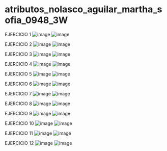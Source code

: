 # atributos_nolasco_aguilar_martha_sofia_0948_3W
EJERCICIO 1 
![image](https://github.com/user-attachments/assets/7951ee01-bbf8-4bb1-99a5-037d6633e42b)
![image](https://github.com/user-attachments/assets/3851f1b0-1675-443c-a7bd-50eee716c30b)

EJERCICIO 2 
![image](https://github.com/user-attachments/assets/d7643e3b-c01b-46fb-8dba-01acdc57a8fe)
![image](https://github.com/user-attachments/assets/83fa106c-5ce1-4b6e-a0a4-cc5d5f62a022)

EJERCICIO 3
![image](https://github.com/user-attachments/assets/ca5c3714-5f19-4dec-943c-5c060188847d)
![image](https://github.com/user-attachments/assets/a4922651-6532-49f7-b2a4-5170f7297901)

EJERCICIO 4 
![image](https://github.com/user-attachments/assets/8f3b3714-48a4-4a8e-a493-592a5a71593e)
![image](https://github.com/user-attachments/assets/edd1d2fc-8920-44b7-9a48-2951355c566b)

EJERCICIO 5
![image](https://github.com/user-attachments/assets/27fe6a74-5a96-4b5a-bab7-74e89237d691)
![image](https://github.com/user-attachments/assets/48ae7239-9c68-467f-9074-7ad22470f6f5)

EJERCICIO 6 
![image](https://github.com/user-attachments/assets/dbb162af-ae6f-4b86-bed0-d49f9e3af9d3)
![image](https://github.com/user-attachments/assets/6436f229-5d4e-47fa-b9be-febee4585af2)

EJERCICIO 7
![image](https://github.com/user-attachments/assets/12c650de-807f-4fd2-a408-cd2250c262de)
![image](https://github.com/user-attachments/assets/dbb3f9d3-73d1-4d58-84ae-4267c2de42d5)

EJERCICIO 8
![image](https://github.com/user-attachments/assets/142f35da-28ef-44ed-a361-957400661110)
![image](https://github.com/user-attachments/assets/543bad34-5beb-4b43-bd7c-119a5910d8bf)

EJERCICIO 9 
![image](https://github.com/user-attachments/assets/1e5ecb4c-426b-47bc-83e3-7dfe51e699ac)
![image](https://github.com/user-attachments/assets/df1d69dc-2c4d-4baf-9e47-5333ff00682b)

EJERCICIO 10
![image](https://github.com/user-attachments/assets/7d7db79e-f62a-4916-ba7b-76e6b1986d04)
![image](https://github.com/user-attachments/assets/a491dfb2-4ece-4b0c-bcd2-f9652ff29b91)

EJERCICIO 11
![image](https://github.com/user-attachments/assets/147dbd35-54d2-45a5-9fdd-410eeef77f9b)
![image](https://github.com/user-attachments/assets/dd7e6c6d-3914-42b3-b9a0-198278313e09)

EJERCICIO 12
![image](https://github.com/user-attachments/assets/1690888a-8332-4dd1-8694-1af89a6d08ee)
![image](https://github.com/user-attachments/assets/713f138c-3dfd-4ad4-b91f-cd505b18b23c)


























